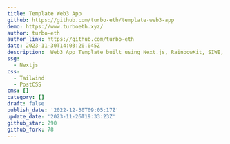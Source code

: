 ```yaml
---
title: Template Web3 App
github: https://github.com/turbo-eth/template-web3-app
demo: https://www.turboeth.xyz/
author: turbo-eth
author_link: https://github.com/turbo-eth
date: 2023-11-30T14:03:20.045Z
description: ️ Web3 App Template built using Next.js, RainbowKit, SIWE, Disco, and more!
ssg:
  - Nextjs
css:
  - Tailwind
  - PostCSS
cms: []
category: []
draft: false
publish_date: '2022-12-30T09:05:17Z'
update_date: '2023-11-26T19:33:23Z'
github_star: 290
github_fork: 78
---
```

